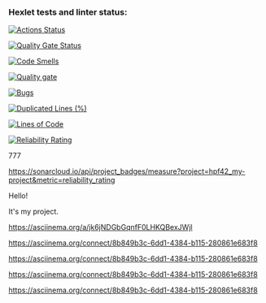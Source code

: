 ### Hexlet tests and linter status:
[![Actions Status](https://github.com/hpf42/python-project-49/actions/workflows/hexlet-check.yml/badge.svg)](https://github.com/hpf42/python-project-49/actions)



[![Quality Gate Status](https://sonarcloud.io/api/project_badges/measure?project=hpf42_my-project&metric=alert_status)](https://sonarcloud.io/summary/new_code?id=hpf42_my-project)


[![Code Smells](https://sonarcloud.io/api/project_badges/measure?project=hpf42_my-project&metric=code_smells)](https://sonarcloud.io/summary/new_code?id=hpf42_my-project)



[![Quality gate](https://sonarcloud.io/api/project_badges/quality_gate?project=hpf42_my-project)](https://sonarcloud.io/summary/new_code?id=hpf42_my-project)


[![Bugs](https://sonarcloud.io/api/project_badges/measure?project=hpf42_my-project&metric=bugs)](https://sonarcloud.io/summary/new_code?id=hpf42_my-project)


[![Duplicated Lines (%)](https://sonarcloud.io/api/project_badges/measure?project=hpf42_my-project&metric=duplicated_lines_density)](https://sonarcloud.io/summary/new_code?id=hpf42_my-project)


[![Lines of Code](https://sonarcloud.io/api/project_badges/measure?project=hpf42_my-project&metric=ncloc)](https://sonarcloud.io/summary/new_code?id=hpf42_my-project)


[![Reliability Rating](https://sonarcloud.io/api/project_badges/measure?project=hpf42_my-project&metric=reliability_rating)](https://sonarcloud.io/summary/new_code?id=hpf42_my-project)


777

https://sonarcloud.io/api/project_badges/measure?project=hpf42_my-project&metric=reliability_rating


Hello!

It's my project.

https://asciinema.org/a/jk6jNDGbGqnfF0LHKQBexJWjl


https://asciinema.org/connect/8b849b3c-6dd1-4384-b115-280861e683f8


https://asciinema.org/connect/8b849b3c-6dd1-4384-b115-280861e683f8


https://asciinema.org/connect/8b849b3c-6dd1-4384-b115-280861e683f8


https://asciinema.org/connect/8b849b3c-6dd1-4384-b115-280861e683f8